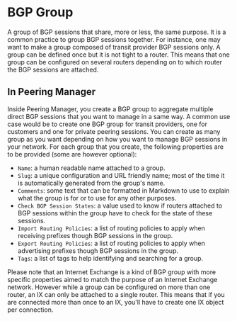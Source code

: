 # BGP Group

A group of BGP sessions that share, more or less, the same purpose. It is a
common practice to group BGP sessions together. For instance, one may want to
make a group composed of transit provider BGP sessions only. A group can be
defined once but it is not tight to a router. This means that one group can be
configured on several routers depending on to which router the BGP sessions are
attached.

## In Peering Manager

Inside Peering Manager, you create a BGP group to aggregate multiple direct BGP
sessions that you want to manage in a same way. A common use case would be to
create one BGP group for transit providers, one for customers and one for
private peering sessions. You can create as many group as you want depending on
how you want to manage BGP sessions in your network. For each group that you
create, the following properties are to be provided (some are however
optional):

  * `Name`: a human readable name attached to a group.
  * `Slug`: a unique configuration and URL friendly name; most of the time it
    is automatically generated from the group's name.
  * `Comments`: some text that can be formatted in Markdown to use to explain
    what the group is for or to use for any other purposes.
  * `Check BGP Session States`: a value used to know if routers attached to BGP
    sessions within the group have to check for the state of these sessions.
  * `Import Routing Policies`: a list of routing policies to apply when
     receiving prefixes though BGP sessions in the group.
  * `Export Routing Policies`: a list of routing policies to apply when
     advertising prefixes though BGP sessions in the group.
  * `Tags`: a list of tags to help identifying and searching for a group.

Please note that an Internet Exchange is a kind of BGP group with more specific
properties aimed to match the purpose of an Internet Exchange network. However
while a group can be configured on more than one router, an IX can only be
attached to a single router. This means that if you are connected more than
once to an IX, you'll have to create one IX object per connection.
